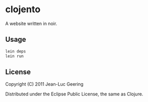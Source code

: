 # clojento

A website written in noir. 

## Usage

```bash
lein deps
lein run
```

## License

Copyright (C) 2011 Jean-Luc Geering

Distributed under the Eclipse Public License, the same as Clojure.

